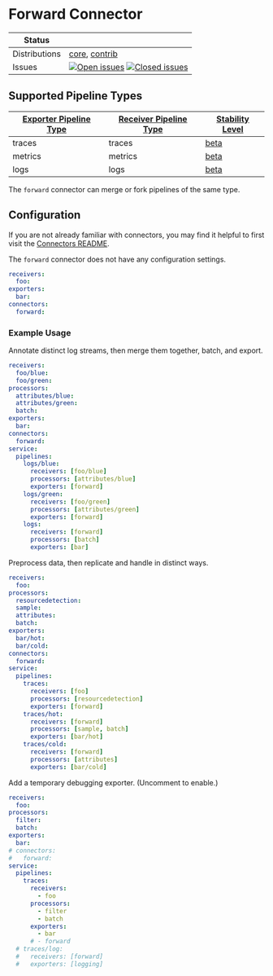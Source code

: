 # Forward Connector

<!-- status autogenerated section -->
| Status        |           |
| ------------- |-----------|
| Distributions | [core], [contrib] |
| Issues        | [![Open issues](https://img.shields.io/github/issues-search/open-telemetry/opentelemetry-collector-contrib?query=is%3Aissue%20is%3Aopen%20label%3Aconnector%2Fforward%20&label=open&color=orange&logo=opentelemetry)](https://github.com/open-telemetry/opentelemetry-collector-contrib/issues?q=is%3Aopen+is%3Aissue+label%3Aconnector%2Fforward) [![Closed issues](https://img.shields.io/github/issues-search/open-telemetry/opentelemetry-collector-contrib?query=is%3Aissue%20is%3Aclosed%20label%3Aconnector%2Fforward%20&label=closed&color=blue&logo=opentelemetry)](https://github.com/open-telemetry/opentelemetry-collector-contrib/issues?q=is%3Aclosed+is%3Aissue+label%3Aconnector%2Fforward) |

[beta]: https://github.com/open-telemetry/opentelemetry-collector#beta
[core]: https://github.com/open-telemetry/opentelemetry-collector-releases/tree/main/distributions/otelcol
[contrib]: https://github.com/open-telemetry/opentelemetry-collector-releases/tree/main/distributions/otelcol-contrib

## Supported Pipeline Types

| [Exporter Pipeline Type] | [Receiver Pipeline Type] | [Stability Level] |
| ------------------------ | ------------------------ | ----------------- |
| traces | traces | [beta] |
| metrics | metrics | [beta] |
| logs | logs | [beta] |

[Exporter Pipeline Type]: https://github.com/open-telemetry/opentelemetry-collector/blob/main/connector/README.md#exporter-pipeline-type
[Receiver Pipeline Type]: https://github.com/open-telemetry/opentelemetry-collector/blob/main/connector/README.md#receiver-pipeline-type
[Stability Level]: https://github.com/open-telemetry/opentelemetry-collector#stability-levels
<!-- end autogenerated section -->

The `forward` connector can merge or fork pipelines of the same type.

## Configuration

If you are not already familiar with connectors, you may find it helpful to first visit the [Connectors README].

The `forward` connector does not have any configuration settings.

```yaml
receivers:
  foo:
exporters:
  bar:
connectors:
  forward:
```

### Example Usage

Annotate distinct log streams, then merge them together, batch, and export.

```yaml
receivers:
  foo/blue:
  foo/green:
processors:
  attributes/blue:
  attributes/green:
  batch:
exporters:
  bar:
connectors:
  forward:
service:
  pipelines:
    logs/blue:
      receivers: [foo/blue]
      processors: [attributes/blue]
      exporters: [forward]
    logs/green:
      receivers: [foo/green]
      processors: [attributes/green]
      exporters: [forward]
    logs:
      receivers: [forward]
      processors: [batch]
      exporters: [bar]
```

Preprocess data, then replicate and handle in distinct ways.

```yaml
receivers:
  foo:
processors:
  resourcedetection:
  sample:
  attributes:
  batch:
exporters:
  bar/hot:
  bar/cold:
connectors:
  forward:
service:
  pipelines:
    traces:
      receivers: [foo]
      processors: [resourcedetection]
      exporters: [forward]
    traces/hot:
      receivers: [forward]
      processors: [sample, batch]
      exporters: [bar/hot]
    traces/cold:
      receivers: [forward]
      processors: [attributes]
      exporters: [bar/cold]
```

Add a temporary debugging exporter. (Uncomment to enable.)

```yaml
receivers:
  foo:
processors:
  filter:
  batch:
exporters:
  bar:
# connectors:
#   forward:
service:
  pipelines:
    traces:
      receivers:
        - foo
      processors:
        - filter
        - batch
      exporters:
        - bar
      # - forward
  # traces/log:
  #   receivers: [forward]
  #   exporters: [logging]
```

[Connectors README]:../README.md
